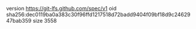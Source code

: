 version https://git-lfs.github.com/spec/v1
oid sha256:dec0119ba0a383c30f96ffd1217518d72badd9404f09bf18d9c2462947bab359
size 3558
